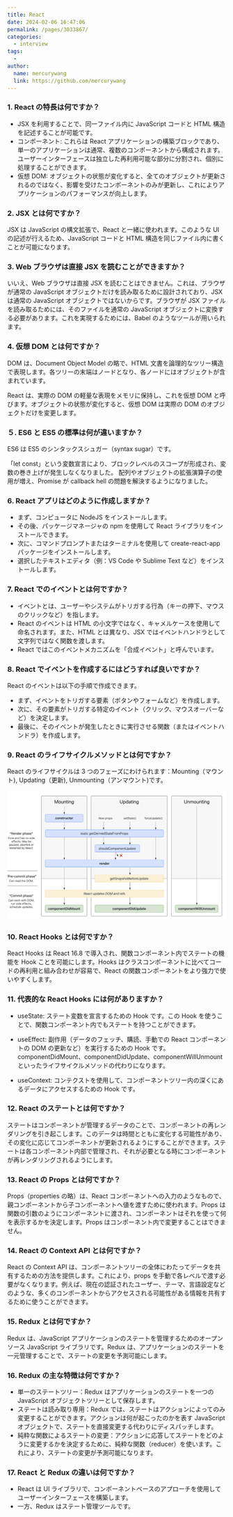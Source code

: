 ```yaml
---
title: React
date: 2024-02-06 16:47:06
permalink: /pages/3033867/
categories:
  - interview
tags:
  -
author:
  name: mercurywang
  link: https://github.com/mercurywang
---
```


### 1. React の特長は何ですか？

- JSX を利用することで、同一ファイル内に JavaScript コードと HTML 構造を記述することが可能です。
- コンポーネント: これらは React アプリケーションの構築ブロックであり、単一のアプリケーションは通常、複数のコンポーネントから構成されます。ユーザーインターフェースは独立した再利用可能な部分に分割され、個別に処理することができます。
- 仮想 DOM: オブジェクトの状態が変化すると、全てのオブジェクトが更新されるのではなく、影響を受けたコンポーネントのみが更新し、これによりアプリケーションのパフォーマンスが向上します。

### 2. JSX とは何ですか？

JSX は JavaScript の構文拡張で、React と一緒に使われます。このような UI の記述が行えるため、JavaScript コードと HTML 構造を同じファイル内に書くことが可能になります。

### 3. Web ブラウザは直接 JSX を読むことができますか？

いいえ、Web ブラウザは直接 JSX を読むことはできません。これは、ブラウザが通常の JavaScript オブジェクトだけを読み取るために設計されており、JSX は通常の JavaScript オブジェクトではないからです。ブラウザが JSX ファイルを読み取るためには、そのファイルを通常の JavaScript オブジェクトに変換する必要があります。これを実現するためには、Babel のようなツールが用いられます。

### 4. 仮想 DOM とは何ですか？

DOM は、Document Object Model の略で、HTML 文書を論理的なツリー構造で表現します。各ツリーの末端はノードとなり、各ノードにはオブジェクトが含まれています。

React は、実際の DOM の軽量な表現をメモリに保持し、これを仮想 DOM と呼びます。オブジェクトの状態が変化すると、仮想 DOM は実際の DOM のオブジェクトだけを変更します。

### ５. ES6 と ES5 の標準は何が違いますか？

ES6 は ES5 のシンタックスシュガー（syntax sugar）です。

「let const」という変数宣言により、ブロックレベルのスコープが形成され、変数の巻き上げが発生しなくなりました。
配列やオブジェクトの拡張演算子の使用が増え、Promise が callback hell の問題を解決するようになりました。

### 6. React アプリはどのように作成しますか？

- まず、コンピュータに NodeJS をインストールします。
- その後、パッケージマネージャの npm を使用して React ライブラリをインストールできます。
- 次に、コマンドプロンプトまたはターミナルを使用して create-react-app パッケージをインストールします。
- 選択したテキストエディタ（例：VS Code や Sublime Text など）をインストールします。

### 7. React でのイベントとは何ですか？

- イベントとは、ユーザーやシステムがトリガする行為（キーの押下、マウスのクリックなど）を指します。
- React のイベントは HTML の小文字ではなく、キャメルケースを使用して命名されます。また、HTML とは異なり、JSX ではイベントハンドラとして文字列ではなく関数を渡します。
- React ではこのイベントメカニズムを「合成イベント」と呼んでいます。

### 8. React でイベントを作成するにはどうすれば良いですか？

React のイベントは以下の手順で作成できます。

- まず、イベントをトリガする要素（ボタンやフォームなど）を作成します。
- 次に、その要素がトリガする特定のイベント（クリック、マウスオーバーなど）を決定します。
- 最後に、そのイベントが発生したときに実行させる関数（またはイベントハンドラ）を作成します。

### 9. React のライフサイクルメソッドとは何ですか？

React のライフサイクルは 3 つのフェーズにわけられます：Mounting（マウント), Updating（更新), Unmounting（アンマウント)です。

![life-cycle](../images/lifecycle.jpg)

### 10. React Hooks とは何ですか？

React Hooks は React 16.8 で導入され、関数コンポーネント内でステートの機能を Hook ことを可能にします。Hooks はクラスコンポーネントに比べてコードの再利用と組み合わせが容易で、React の関数コンポーネントをより強力で使いやすくします。

### 11. 代表的な React Hooks には何がありますか？

- useState: ステート変数を宣言するための Hook です。この Hook を使うことで、関数コンポーネント内でもステートを持つことができます。

- useEffect: 副作用（データのフェッチ、購読、手動での React コンポーネントの DOM の更新など）を実行するための Hook です。componentDidMount、componentDidUpdate、componentWillUnmount といったライフサイクルメソッドの代わりになります。

- useContext: コンテクストを使用して、コンポーネントツリー内の深くにあるデータにアクセスするための Hook です。

### 12. React のステートとは何ですか？

ステートはコンポーネントが管理するデータのことで、コンポーネントの再レンダリングを引き起こします。このデータは時間とともに変化する可能性があり、その変化に応じてコンポーネントが更新されるようにすることができます。ステートは各コンポーネント内部で管理され、それが必要となる時にコンポーネントが再レンダリングされるようにします。

### 13. React の Props とは何ですか？

Props（properties の略）は、React コンポーネントへの入力のようなもので、親コンポーネントから子コンポーネントへ値を渡すために使われます。Props は関数の引数のようにコンポーネントに渡され、コンポーネントはそれを使って何を表示するかを決定します。Props はコンポーネント内で変更することはできません。

### 14. React の Context API とは何ですか？

React の Context API は、コンポーネントツリーの全体にわたってデータを共有するための方法を提供します。これにより、props を手動で各レベルで渡す必要がなくなります。例えば、現在の認証されたユーザー、テーマ、言語設定などのような、多くのコンポーネントからアクセスされる可能性がある情報を共有するために使うことができます。

### 15. Redux とは何ですか？

Redux は、JavaScript アプリケーションのステートを管理するためのオープンソース JavaScript ライブラリです。Redux は、アプリケーションのステートを一元管理することで、ステートの変更を予測可能にします。

### 16. Redux の主な特徴は何ですか？

- 単一のステートツリー：Redux はアプリケーションのステートを一つの JavaScript オブジェクトツリーとして保存します。
- ステートは読み取り専用：Redux では、ステートはアクションによってのみ変更することができます。アクションは何が起こったのかを表す JavaScript オブジェクトで、ステートを直接変更する代わりにディスパッチします。
- 純粋な関数によるステートの変更：アクションに応答してステートをどのように変更するかを決定するために、純粋な関数（reducer）を使います。これにより、ステートの変更が予測可能になります。

### 17. React と Redux の違いは何ですか？

- React は UI ライブラリで、コンポーネントベースのアプローチを使用してユーザーインターフェースを構築します。
- 一方、Redux はステート管理ツールです。
